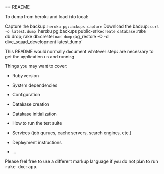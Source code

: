 == README

To dump from heroku and load into local:

Capture the backup: `heroku pg:backups capture`
Download the backup: `curl -o latest.dump `heroku pg:backups public-url`
Recreate database: `rake db:drop; rake db:create`
Load dump: `pg_restore -O -d dive_squad_development latest.dump`

This README would normally document whatever steps are necessary to get the
application up and running.

Things you may want to cover:

* Ruby version

* System dependencies

* Configuration

* Database creation

* Database initialization

* How to run the test suite

* Services (job queues, cache servers, search engines, etc.)

* Deployment instructions

* ...


Please feel free to use a different markup language if you do not plan to run
<tt>rake doc:app</tt>.
